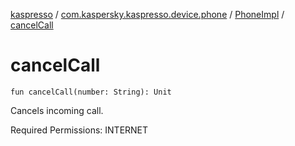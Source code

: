 [kaspresso](../../index.md) / [com.kaspersky.kaspresso.device.phone](../index.md) / [PhoneImpl](index.md) / [cancelCall](./cancel-call.md)

# cancelCall

`fun cancelCall(number: String): Unit`

Cancels incoming call.

Required Permissions: INTERNET

